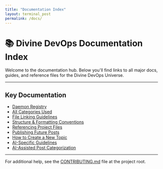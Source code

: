 ```yaml
---
title: "Documentation Index"
layout: terminal_post
permalink: /docs/
---
```


# 📚 Divine DevOps Documentation Index

Welcome to the documentation hub. Below you'll find links to all major docs, guides, and reference files for the Divine DevOps Universe.

---

## Key Documentation

- [Daemon Registry](/assets/reference/daemon-registry.md)
- [All Categories Used](/docs/all-categories.md)
- [File Linking Guidelines](/docs/file-linking-guidelines.md)
- [Structure & Formatting Conventions](/docs/structure-and-formatting.md)
- [Referencing Project Files](/docs/referencing-project-files.md)
- [Publishing Future Posts](/docs/publishing-future-posts.md)
- [How to Create a New Topic](/docs/how-to-create-a-new-topic.md)
- [AI-Specific Guidelines](/docs/ai-specific-guidelines.md)
- [AI-Assisted Post Categorization](/docs/ai-categorization.md)

---

For additional help, see the [CONTRIBUTING.md](/CONTRIBUTING.md) file at the project root.
